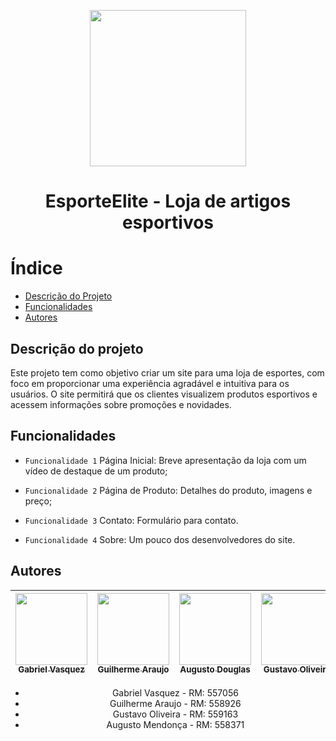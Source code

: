 <p align='center' >
  <img width="250px" loading="lazy" src = "https://github.com/Geral-cp-s/Sprint-Edge/assets/110639916/aa204473-bba7-4dc2-8db1-ea5744b8e9bc"/>
</p>
<h1 align="Center">EsporteElite - Loja de artigos esportivos</h1>

# Índice
* [Descrição do Projeto](#descricao)
* [Funcionalidades](#funcionalidades)
* [Autores](#autores)

<h2 id="Descricao">Descrição do projeto</h2>
<p>Este projeto tem como objetivo criar um site para uma loja de esportes, com foco em proporcionar uma experiência agradável e intuitiva para os usuários. O site permitirá que os clientes visualizem produtos esportivos e acessem informações sobre promoções e novidades.</p>

<h2 id="funcionalidades">Funcionalidades</h2>
  
 - `Funcionalidade 1` Página Inicial: Breve apresentação da loja com um vídeo de destaque de um produto;

 - `Funcionalidade 2` Página de Produto: Detalhes do produto, imagens e preço;

 - `Funcionalidade 3` Contato: Formulário para contato.

 - `Funcionalidade 4` Sobre: Um pouco dos desenvolvedores do site.

 <h2 id="Autores">Autores</h2>

<div align="center">
  
| [<img loading="lazy" src="https://github.com/gvqsilva/CP2-Edge/assets/110639916/d022ed18-0057-4944-9e00-db796c6d2e45" width=115><br><sub>Gabriel Vasquez</sub>](https://github.com/gvqsilva)  |  [<img loading="lazy" src="https://github.com/gvqsilva/CP2-Web/assets/110639916/1eb7df1a-c0e8-4170-aabf-444cfb3c64f9" width=115><br><sub>Guilherme Araujo</sub>](https://github.com/guilhermearaujodec)  |  [<img loading="lazy" src="https://github.com/gvqsilva/CP2-Edge/assets/110639916/86514492-2b1e-4422-bdc0-0ec3c8be3dcc" width=115><br><sub>Augusto Douglas</sub>](https://github.com/gutomend)  |  [<img loading="lazy" src="https://github.com/gvqsilva/CP2-Edge/assets/110639916/4bb3084d-d1ff-4b49-ba37-96c8046f6e14" width=115><br><sub>Gustavo Oliveira</sub>](https://github.com/Gusta346) |
| :---: | :---: | :---: | :---: |

<ul>
  <li>Gabriel Vasquez - RM: 557056</li>
  <li>Guilherme Araujo - RM: 558926</li>
  <li>Gustavo Oliveira - RM: 559163</li>
  <li>Augusto Mendonça - RM: 558371</li>
</ul><br>

</div>
